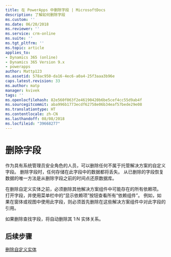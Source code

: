 ```yaml
---
title: 在 PowerApps 中删除字段 | MicrosoftDocs
description: 了解如何删除字段
ms.custom: ''
ms.date: 06/20/2018
ms.reviewer: ''
ms.service: crm-online
ms.suite: ''
ms.tgt_pltfrm: ''
ms.topic: article
applies_to:
- Dynamics 365 (online)
- Dynamics 365 Version 9.x
- powerapps
author: Mattp123
ms.assetid: 578ac950-da16-4ec6-a0a4-25f3aaa3b96e
caps.latest.revision: 33
ms.author: matp
manager: kvivek
tags: ''
ms.openlocfilehash: 82e560f063f2e46190420b6be5cef4cc55d9ab4f
ms.sourcegitcommit: aba996b1773ecdf62758e06b34eaf57bede29e08
ms.translationtype: HT
ms.contentlocale: zh-CN
ms.lasthandoff: 08/08/2018
ms.locfileid: "39668277"
---
```

# <a name="delete-fields"></a>删除字段

<a name="BKMK_DeletingFields"></a>   
 
 作为具有系统管理员安全角色的人员，可以删除任何不属于托管解决方案的自定义字段。 删除字段时，任何存储在此字段中的数据都将丢失。 从已删除的字段恢复数据的唯一方法是从删除字段之前的时间点还原数据库。  
  
 在删除自定义实体之前，必须删除其他解决方案组件中可能存在的所有依赖项。 打开字段，并使用菜单栏中的“显示依赖项”按钮查看所有“依赖组件”。 例如，如果在窗体或视图中使用此字段，则必须首先删除在这些解决方案组件中对此字段的引用。  
  
 如果删除查找字段，将自动删除其 1:N 实体关系。  

 ## <a name="next-steps"></a>后续步骤

 [删除自定义实体](data-platform-delete-entity.md)
